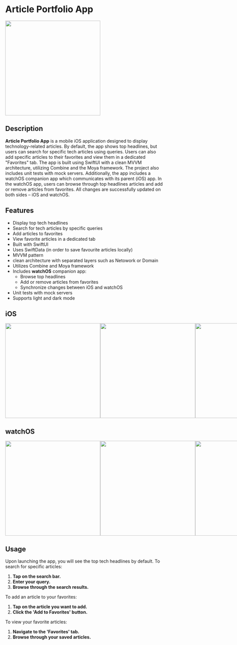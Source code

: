 # Article Portfolio App

<img src="https://github.com/leopoldubzq/ArticlePortfolioApp/assets/60520591/7dbdcfcd-04d9-45c4-b2ab-5901aec4c41a" width="300"/>

## Description
**Article Portfolio App** is a mobile iOS application designed to display technology-related articles. By default, the app shows top headlines, but users can search for specific tech articles using queries. Users can also add specific articles to their favorites and view them in a dedicated "Favorites" tab. The app is built using SwiftUI with a clean MVVM architecture, utilizing Combine and the Moya framework. The project also includes unit tests with mock servers. Additionally, the app includes a watchOS companion app which communicates with its parent (iOS) app. In the watchOS app, users can browse through top headlines articles and add or remove articles from favorites. All changes are successfully updated on both sides – iOS and watchOS.

## Features
- Display top tech headlines
- Search for tech articles by specific queries
- Add articles to favorites
- View favorite articles in a dedicated tab
- Built with SwiftUI
- Uses SwiftData (in order to save favourite articles locally)
- MVVM pattern
- clean architecture with separated layers such as Netowork or Domain
- Utilizes Combine and Moya framework
- Includes **watchOS** companion app:
  - Browse top headlines
  - Add or remove articles from favorites
  - Synchronize changes between iOS and watchOS
- Unit tests with mock servers
- Supports light and dark mode

## iOS
<div style="display: flex; flex-direction: row;">
   <img src="https://github.com/leopoldubzq/ArticlePortfolioApp/assets/60520591/b5b457b3-3321-480d-a663-6d6ad0034b0f" width="300"/>
   <img src="https://github.com/leopoldubzq/ArticlePortfolioApp/assets/60520591/d36c5f5d-f996-4a77-960c-8a88a4ad8fe3" width="300"/>
   <img src="https://github.com/leopoldubzq/ArticlePortfolioApp/assets/60520591/f614572e-f574-448f-9df9-78782bd6b3bc" width="300"/>
</div>

## watchOS
<div style="display: flex; flex-direction: row;">
  <img src="https://github.com/leopoldubzq/ArticlePortfolioApp/assets/60520591/8728fded-aa53-411f-9048-b835832d367d" width="300"/>
  <img src="https://github.com/leopoldubzq/ArticlePortfolioApp/assets/60520591/f22c8bec-476e-4e3e-966d-3649d1ce136a)" width="300"/>
  <img src="https://github.com/leopoldubzq/ArticlePortfolioApp/assets/60520591/a90fb438-599e-4d35-9b6b-aef01681a8c5" width="300"/>
</div>

## Usage
Upon launching the app, you will see the top tech headlines by default. To search for specific articles:

1. **Tap on the search bar.**
2. **Enter your query.**
3. **Browse through the search results.**
   
To add an article to your favorites:

1. **Tap on the article you want to add.**
2. **Click the 'Add to Favorites' button.**

To view your favorite articles:

1. **Navigate to the 'Favorites' tab.**
2. **Browse through your saved articles.**
